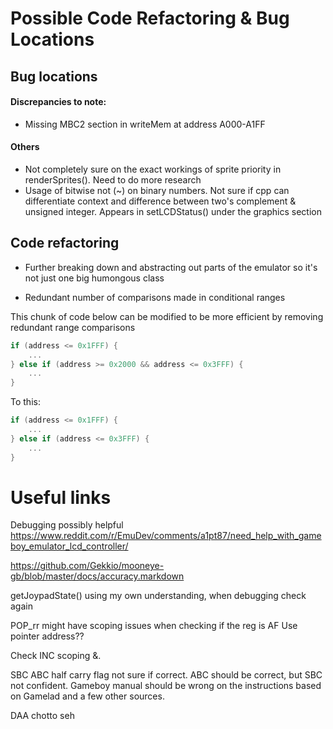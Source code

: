 # Possible Code Refactoring & Bug Locations

## Bug locations

#### Discrepancies to note:
- Missing MBC2 section in writeMem at address A000-A1FF

#### Others
- Not completely sure on the exact workings of sprite priority in renderSprites(). Need to do more research
- Usage of bitwise not (~) on binary numbers. Not sure if cpp can differentiate context and difference between two's complement & unsigned integer. Appears in setLCDStatus() under the graphics section

## Code refactoring
- Further breaking down and abstracting out parts of the emulator so it's not
  just one big humongous class

- Redundant number of comparisons made in conditional ranges

This chunk of code below can be modified to be more efficient by removing
redundant range comparisons

```cpp
if (address <= 0x1FFF) {
    ...
} else if (address >= 0x2000 && address <= 0x3FFF) {
    ...
}
```

To this:

```cpp
if (address <= 0x1FFF) {
    ...
} else if (address <= 0x3FFF) {
    ...
}
```
# Useful links

Debugging possibly helpful
https://www.reddit.com/r/EmuDev/comments/a1pt87/need_help_with_gameboy_emulator_lcd_controller/

https://github.com/Gekkio/mooneye-gb/blob/master/docs/accuracy.markdown

getJoypadState() using my own understanding, when debugging check again

POP_rr might have scoping issues when checking if the reg is AF
    Use pointer address?? 

Check INC scoping &.

SBC ABC half carry flag not sure if correct. ABC should be correct, but SBC not confident. 
Gameboy manual should be wrong on the instructions based on Gamelad and a few other sources.

DAA chotto seh